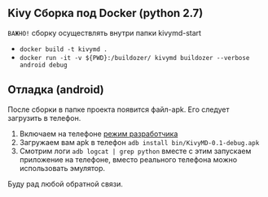 ## Kivy Сборка под  Docker (python 2.7)

`ВАЖНО!` сборку осуществлять внутри папки kivymd-start

* `docker build -t kivymd .`
* `docker run -it -v ${PWD}:/buildozer/ kivymd buildozer --verbose android debug`

## Отладка (android)

После сборки в папке проекта появится файл-apk. Его следует загрузить в телефон.

1. Включаем на телефоне [режим разработчика](http://androidmir.org/android/4901/)
2. Загружаем вам apk в телефон `adb install bin/KivyMD-0.1-debug.apk`
3. Смотрим логи `adb logcat | grep python` вместе с этим запускаем приложение на телефоне,
вместо реального телефона можно использовать эмулятор.

Буду рад любой обратной связи.
